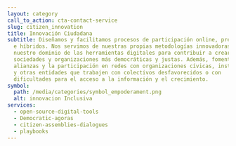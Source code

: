 ```yaml
---
layout: category
call_to_action: cta-contact-service
slug: citizen_innovation
title: Innovación Ciudadana
subtitle: Diseñamos y facilitamos procesos de participación online, presenciales
  e híbridos. Nos servimos de nuestras propias metodologías innovadoras y
  nuestro dominio de las herramientas digitales para contribuir a crear
  sociedades y organizaciones más democráticas y justas. Además, fomentamos las
  alianzas y la participación en redes con organizaciones cívicas, instituciones
  y otras entidades que trabajen con colectivos desfavorecidos o con
  dificultades para el acceso a la información y el crecimiento.
symbol:
  path: /media/categories/symbol_empoderament.png
  alt: innovacion Inclusiva
services:
  - open-source-digital-tools
  - Democratic-agoras
  - citizen-assemblies-dialogues
  - playbooks
---
```

